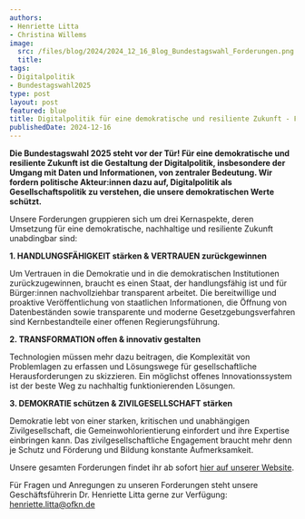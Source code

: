 ```yaml
---
authors:
- Henriette Litta
- Christina Willems
image:
  src: /files/blog/2024/2024_12_16_Blog_Bundestagswahl_Forderungen.png
  title: 
tags:
- Digitalpolitik
- Bundestagswahl2025
type: post
layout: post
featured: blue
title: Digitalpolitik für eine demokratische und resiliente Zukunft - Forderungen der Open Knowledge Foundation Deutschland zur Bundestagswahl 2025
publishedDate: 2024-12-16
---
```


**Die Bundestagswahl 2025 steht vor der Tür! Für eine demokratische und resiliente Zukunft ist die Gestaltung der Digitalpolitik, insbesondere der Umgang mit Daten und Informationen, von zentraler Bedeutung. Wir fordern politische Akteur:innen dazu auf, Digitalpolitik als Gesellschaftspolitik zu verstehen, die unsere demokratischen Werte schützt.**

Unsere Forderungen gruppieren sich um drei Kernaspekte, deren Umsetzung für eine demokratische, nachhaltige und resiliente Zukunft unabdingbar sind:

**1. HANDLUNGSFÄHIGKEIT stärken & VERTRAUEN zurückgewinnen**

Um Vertrauen in die Demokratie und in die demokratischen Institutionen zurückzugewinnen, braucht es einen Staat, der handlungsfähig ist und für Bürger:innen nachvollziehbar transparent arbeitet. Die bereitwillige und proaktive Veröffentlichung von staatlichen Informationen, die Öffnung von Datenbeständen sowie transparente und moderne Gesetzgebungsverfahren sind Kernbestandteile einer offenen Regierungsführung. 

**2. TRANSFORMATION offen & innovativ gestalten**

Technologien müssen mehr dazu beitragen, die Komplexität von Problemlagen zu erfassen und Lösungswege für gesellschaftliche Herausforderungen zu skizzieren. Ein möglichst offenes Innovationssystem ist der beste Weg zu nachhaltig funktionierenden Lösungen. 


**3. DEMOKRATIE schützen & ZIVILGESELLSCHAFT stärken**

Demokratie lebt von einer starken, kritischen und unabhängigen Zivilgesellschaft, die Gemeinwohlorientierung einfordert und ihre Expertise einbringen kann. Das zivilgesellschaftliche Engagement braucht mehr denn je Schutz und Förderung und Bildung konstante Aufmerksamkeit.


Unsere gesamten Forderungen findet ihr ab sofort [hier auf unserer Website](https://okfn.de/publikationen/2024-okf-forderungen-bundestagswahl/).

Für Fragen und Anregungen zu unseren Forderungen steht unsere Geschäftsführerin Dr. Henriette Litta gerne zur Verfügung: henriette.litta@ofkn.de
